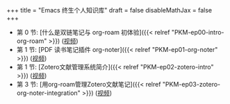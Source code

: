 +++
title = "Emacs 终生个人知识库"
draft = false
disableMathJax = false
+++

-   第 0 节: [什么是双链笔记与 org-roam 初体验]({{< relref "PKM-ep00-intro-org-roam" >}}) ([视频](https://www.bilibili.com/video/BV1qV4y1Z7h9/))
-   第 1 节: [PDF 读书笔记插件 org-noter]({{< relref "PKM-ep01-org-noter" >}}) ([视频](https://www.bilibili.com/video/BV1Tc411s7Tu/))
-   第 1 节: [Zotero文献管理系统简介]({{< relref "PKM-ep02-zotero-intro" >}}) ([视频](https://www.bilibili.com/video/BV1Lc411J7gQ/))
-   第 3 节: [用org-roam管理Zotero文献笔记]({{< relref "PKM-ep03-zotero-org-noter-integration" >}}) ([视频](https://www.bilibili.com/video/BV1Mg4y1j75u/))
